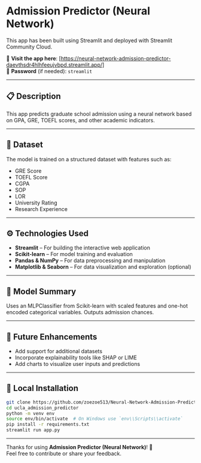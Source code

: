 # Admission Predictor (Neural Network)

This app has been built using Streamlit and deployed with Streamlit Community Cloud.

🔗 **Visit the app here**: [https://neural-network-admission-predictor-daevthsdr4hlhfeeujvbpd.streamlit.app/]  
🔐 **Password** (if needed): `streamlit`

---

## 📋 Description

This app predicts graduate school admission using a neural network based on GPA, GRE, TOEFL scores, and other academic indicators.

---

## 📁 Dataset

The model is trained on a structured dataset with features such as:
- GRE Score
- TOEFL Score
- CGPA
- SOP
- LOR
- University Rating
- Research Experience

---

## ⚙️ Technologies Used

- **Streamlit** – For building the interactive web application  
- **Scikit-learn** – For model training and evaluation  
- **Pandas & NumPy** – For data preprocessing and manipulation  
- **Matplotlib & Seaborn** – For data visualization and exploration (optional)

---

## 🤖 Model Summary

Uses an MLPClassifier from Scikit-learn with scaled features and one-hot encoded categorical variables. Outputs admission chances.

---

## 🚀 Future Enhancements

- Add support for additional datasets  
- Incorporate explainability tools like SHAP or LIME  
- Add charts to visualize user inputs and predictions

---

## 🧪 Local Installation

```bash
git clone https://github.com/zoezoe513/Neural-Network-Admission-Predictor
cd ucla_admission_predictor
python -m venv env
source env/bin/activate  # On Windows use `env\\Scripts\\activate`
pip install -r requirements.txt
streamlit run app.py
```

---

Thanks for using **Admission Predictor (Neural Network)**! 🙌  
Feel free to contribute or share your feedback.
